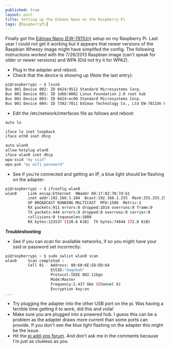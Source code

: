 ```yaml
---
published: true
layout: post
title: Setting up the Edimax Nano on the Raspberry Pi
tags: [RaspberryPi]
---
```


Finally got the [Edimax Nano (EW-7811Un)](http://www.amazon.com/Edimax-EW-7811Un-Wireless-Adapter-Wizard/dp/B003MTTJOY) setup on my Raspberry Pi. Last year I could not get it working but it appears that newer versions of the Raspbian Wheezy image might have simplifed the config. The following instructions worked with the 7/26/2013 Raspbian image (can't speak for older or newer versions) and WPA (Did not try it for WPA2).

- Plug in the adapter and reboot.
- Check that the device is showing up (Note the last entry):

```bash
pi@raspberrypi ~ $ lsusb
Bus 001 Device 002: ID 0424:9512 Standard Microsystems Corp. 
Bus 001 Device 001: ID 1d6b:0002 Linux Foundation 2.0 root hub
Bus 001 Device 003: ID 0424:ec00 Standard Microsystems Corp. 
Bus 001 Device 004: ID 7392:7811 Edimax Technology Co., Ltd EW-7811Un 802.11n Wireless Adapter [Realtek RTL8188CUS]
```

- Edit the /etc/network/interfaces file as follows and reboot:

```bash
auto lo

iface lo inet loopback
iface eth0 inet dhcp

auto wlan0
allow-hotplug wlan0
iface wlan0 inet dhcp
wpa-ssid "my ssid"
wpa-psk "my wifi password"
```

- See if you're connected and getting an IP, a blue light should be flashing on the adapter:

```bash
pi@raspberrypi ~ $ ifconfig wlan0
wlan0     Link encap:Ethernet  HWaddr 80:1f:02:70:7d:b1  
          inet addr:192.168.1.104  Bcast:192.168.1.255  Mask:255.255.255.0
          UP BROADCAST RUNNING MULTICAST  MTU:1500  Metric:1
          RX packets:911 errors:0 dropped:1014 overruns:0 frame:0
          TX packets:444 errors:0 dropped:0 overruns:0 carrier:0
          collisions:0 txqueuelen:1000 
          RX bytes:123537 (120.6 KiB)  TX bytes:74644 (72.8 KiB)
```

**Troubleshooting**

- See if you can scan for available networks, if so you might have your ssid or password set incorrectly:

```bash
pi@raspberrypi ~ $ sudo iwlist wlan0 scan
wlan0     Scan completed :
          Cell 01 - Address: 08:60:6E:E8:DD:64
                    ESSID:"dagobah"
                    Protocol:IEEE 802.11bgn
                    Mode:Master
                    Frequency:2.437 GHz (Channel 6)
                    Encryption key:on
...
```

- Try plugging the adapter into the other USB port on the pi. Was having a terrible time getting it to work, did this and voila!
- Make sure you are plugged into a powered hub. I guess this can be a problem as the adapter draws more current than some ports can provide. If you don't see the blue light flashing on the adapter this might be the issue.
- Hit the [pi add-ons forum](http://www.raspberrypi.org/phpBB3/viewforum.php?f=45). And don't ask me in the comments because I'm just as clueless as you.